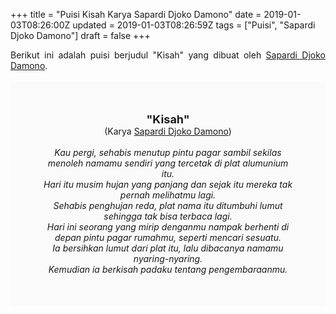 +++
title = "Puisi Kisah Karya Sapardi Djoko Damono"
date = 2019-01-03T08:26:00Z
updated = 2019-01-03T08:26:59Z
tags = ["Puisi", "Sapardi Djoko Damono"]
draft = false
+++

<div dir="ltr" style="text-align: left;" trbidi="on"><div style="text-align: justify;">Berikut ini adalah puisi berjudul "Kisah" yang dibuat oleh <a href="https://ensiklopedia.kemdikbud.go.id/sastra/artikel/Sapardi_Djoko_Damono" target="_blank">Sapardi Djoko Damono</a>. </div><br /><div style="background: #FAFAFA; font-size: 14px; height: auto; margin: 0 auto; padding: 50px; text-align: center; width: auto;"><span style="font-size: 18px;"><b>"Kisah"</b></span><br />(Karya <a href="https://www.sekata.web.id/tags/sapardi-djoko-damono" target="_blank">Sapardi Djoko Damono</a>) <br /><br /><i>Kau pergi, sehabis menutup pintu pagar sambil sekilas menoleh namamu sendiri yang tercetak di plat alumunium itu.<br />Hari itu musim hujan yang panjang dan sejak itu mereka tak pernah melihatmu lagi.<br />Sehabis penghujan reda, plat nama itu ditumbuhi lumut sehingga tak bisa terbaca lagi.<br />Hari ini seorang yang mirip denganmu nampak berhenti di depan pintu pagar rumahmu, seperti mencari sesuatu.<br />Ia bersihkan lumut dari plat itu, lalu dibacanya namamu nyaring-nyaring.<br />Kemudian ia berkisah padaku tentang pengembaraanmu.</i> </div></div>
